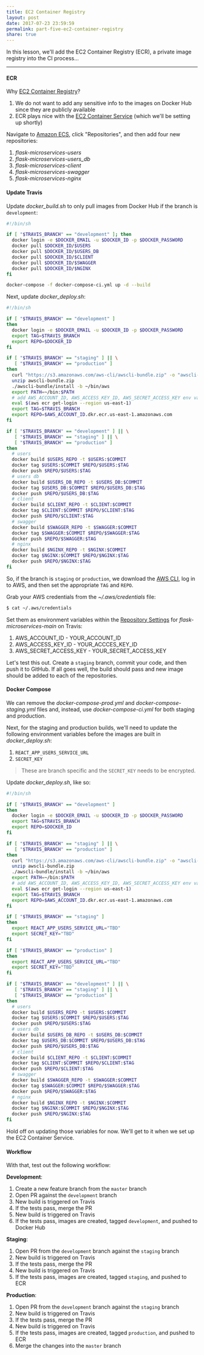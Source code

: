 ```yaml
---
title: EC2 Container Registry
layout: post
date: 2017-07-23 23:59:59
permalink: part-five-ec2-container-registry
share: true
---
```


In this lesson, we'll add the EC2 Container Registry (ECR), a private image registry into the CI process...

---

#### ECR

Why [EC2 Container Registry](https://aws.amazon.com/ecr/)?

1. We do not want to add any sensitive info to the images on Docker Hub since they are publicly available
1. ECR plays nice with the [EC2 Container Service](https://aws.amazon.com/ecs/) (which we'll be setting up shortly)

Navigate to [Amazon ECS](https://console.aws.amazon.com/ecs), click "Repositories", and then add four new repositories:

1. *flask-microservices-users*
1. *flask-microservices-users_db*
1. *flask-microservices-client*
1. *flask-microservices-swagger*
1. *flask-microservices-nginx*

#### Update Travis

Update *docker_build.sh* to only pull images from Docker Hub if the branch is `development`:

```sh
#!/bin/sh

if [ "$TRAVIS_BRANCH" == "development" ]; then
  docker login -e $DOCKER_EMAIL -u $DOCKER_ID -p $DOCKER_PASSWORD
  docker pull $DOCKER_ID/$USERS
  docker pull $DOCKER_ID/$USERS_DB
  docker pull $DOCKER_ID/$CLIENT
  docker pull $DOCKER_ID/$SWAGGER
  docker pull $DOCKER_ID/$NGINX
fi

docker-compose -f docker-compose-ci.yml up -d --build
```

Next, update *docker_deploy.sh*:

```sh
#!/bin/sh

if [ "$TRAVIS_BRANCH" == "development" ]
then
  docker login -e $DOCKER_EMAIL -u $DOCKER_ID -p $DOCKER_PASSWORD
  export TAG=$TRAVIS_BRANCH
  export REPO=$DOCKER_ID
fi

if [ "$TRAVIS_BRANCH" == "staging" ] || \
   [ "$TRAVIS_BRANCH" == "production" ]
then
  curl "https://s3.amazonaws.com/aws-cli/awscli-bundle.zip" -o "awscli-bundle.zip"
  unzip awscli-bundle.zip
  ./awscli-bundle/install -b ~/bin/aws
  export PATH=~/bin:$PATH
  # add AWS_ACCOUNT_ID, AWS_ACCESS_KEY_ID, AWS_SECRET_ACCESS_KEY env vars
  eval $(aws ecr get-login --region us-east-1)
  export TAG=$TRAVIS_BRANCH
  export REPO=$AWS_ACCOUNT_ID.dkr.ecr.us-east-1.amazonaws.com
fi

if [ "$TRAVIS_BRANCH" == "development" ] || \
   [ "$TRAVIS_BRANCH" == "staging" ] || \
   [ "$TRAVIS_BRANCH" == "production" ]
then
  # users
  docker build $USERS_REPO -t $USERS:$COMMIT
  docker tag $USERS:$COMMIT $REPO/$USERS:$TAG
  docker push $REPO/$USERS:$TAG
  # users db
  docker build $USERS_DB_REPO -t $USERS_DB:$COMMIT
  docker tag $USERS_DB:$COMMIT $REPO/$USERS_DB:$TAG
  docker push $REPO/$USERS_DB:$TAG
  # client
  docker build $CLIENT_REPO -t $CLIENT:$COMMIT
  docker tag $CLIENT:$COMMIT $REPO/$CLIENT:$TAG
  docker push $REPO/$CLIENT:$TAG
  # swagger
  docker build $SWAGGER_REPO -t $SWAGGER:$COMMIT
  docker tag $SWAGGER:$COMMIT $REPO/$SWAGGER:$TAG
  docker push $REPO/$SWAGGER:$TAG
  # nginx
  docker build $NGINX_REPO -t $NGINX:$COMMIT
  docker tag $NGINX:$COMMIT $REPO/$NGINX:$TAG
  docker push $REPO/$NGINX:$TAG
fi
```

So, if the branch is `staging` or `production`, we download the [AWS CLI](http://docs.aws.amazon.com/cli/latest/userguide/awscli-install-bundle.html), log in to AWS, and then set the appropriate `TAG` and `REPO`.

Grab your AWS credentials from the *~/.aws/credentials* file:

```sh
$ cat ~/.aws/credentials
```

Set them as environment variables within the [Repository Settings](https://docs.travis-ci.com/user/environment-variables/#Defining-Variables-in-Repository-Settings) for *flask-microservices-main* on Travis:

1. AWS_ACCOUNT_ID - YOUR_ACCOUNT_ID
1. AWS_ACCESS_KEY_ID - YOUR_ACCCES_KEY_ID
1. AWS_SECRET_ACCESS_KEY - YOUR_SECRET_ACCESS_KEY

Let's test this out. Create a `staging` branch, commit your code, and then push it to GitHub. If all goes well, the build should pass and new image should be added to each of the repositories.

#### Docker Compose

We can remove the *docker-compose-prod.yml* and *docker-compose-staging.yml* files and, instead, use *docker-compose-ci.yml* for both staging and production.

Next, for the staging and production builds, we'll need to update the following environment variables before the images are built in *docker_deploy.sh*:

1. `REACT_APP_USERS_SERVICE_URL`
1. `SECRET_KEY`

> These are branch specific and the `SECRET_KEY` needs to be encrypted.

Update *docker_deploy.sh*, like so:

```sh
#!/bin/sh

if [ "$TRAVIS_BRANCH" == "development" ]
then
  docker login -e $DOCKER_EMAIL -u $DOCKER_ID -p $DOCKER_PASSWORD
  export TAG=$TRAVIS_BRANCH
  export REPO=$DOCKER_ID
fi

if [ "$TRAVIS_BRANCH" == "staging" ] || \
   [ "$TRAVIS_BRANCH" == "production" ]
then
  curl "https://s3.amazonaws.com/aws-cli/awscli-bundle.zip" -o "awscli-bundle.zip"
  unzip awscli-bundle.zip
  ./awscli-bundle/install -b ~/bin/aws
  export PATH=~/bin:$PATH
  # add AWS_ACCOUNT_ID, AWS_ACCESS_KEY_ID, AWS_SECRET_ACCESS_KEY env vars
  eval $(aws ecr get-login --region us-east-1)
  export TAG=$TRAVIS_BRANCH
  export REPO=$AWS_ACCOUNT_ID.dkr.ecr.us-east-1.amazonaws.com
fi

if [ "$TRAVIS_BRANCH" == "staging" ]
then
  export REACT_APP_USERS_SERVICE_URL="TBD"
  export SECRET_KEY="TBD"
fi

if [ "$TRAVIS_BRANCH" == "production" ]
then
  export REACT_APP_USERS_SERVICE_URL="TBD"
  export SECRET_KEY="TBD"
fi

if [ "$TRAVIS_BRANCH" == "development" ] || \
   [ "$TRAVIS_BRANCH" == "staging" ] || \
   [ "$TRAVIS_BRANCH" == "production" ]
then
  # users
  docker build $USERS_REPO -t $USERS:$COMMIT
  docker tag $USERS:$COMMIT $REPO/$USERS:$TAG
  docker push $REPO/$USERS:$TAG
  # users db
  docker build $USERS_DB_REPO -t $USERS_DB:$COMMIT
  docker tag $USERS_DB:$COMMIT $REPO/$USERS_DB:$TAG
  docker push $REPO/$USERS_DB:$TAG
  # client
  docker build $CLIENT_REPO -t $CLIENT:$COMMIT
  docker tag $CLIENT:$COMMIT $REPO/$CLIENT:$TAG
  docker push $REPO/$CLIENT:$TAG
  # swagger
  docker build $SWAGGER_REPO -t $SWAGGER:$COMMIT
  docker tag $SWAGGER:$COMMIT $REPO/$SWAGGER:$TAG
  docker push $REPO/$SWAGGER:$TAG
  # nginx
  docker build $NGINX_REPO -t $NGINX:$COMMIT
  docker tag $NGINX:$COMMIT $REPO/$NGINX:$TAG
  docker push $REPO/$NGINX:$TAG
fi
```

Hold off on updating those variables for now. We'll get to it when we set up the EC2 Container Service.

#### Workflow

With that, test out the following workflow:

**Development**:

1. Create a new feature branch from the `master` branch
1. Open PR against the `development` branch
1. New build is triggered on Travis
1. If the tests pass, merge the PR
1. New build is triggered on Travis
1. If the tests pass, images are created, tagged `development`, and pushed to Docker Hub

**Staging**:

1. Open PR from the `development` branch against the `staging` branch
1. New build is triggered on Travis
1. If the tests pass, merge the PR
1. New build is triggered on Travis
1. If the tests pass, images are created, tagged `staging`, and pushed to ECR

**Production**:

1. Open PR from the `development` branch against the `staging` branch
1. New build is triggered on Travis
1. If the tests pass, merge the PR
1. New build is triggered on Travis
1. If the tests pass, images are created, tagged `production`, and pushed to ECR
1. Merge the changes into the `master` branch
